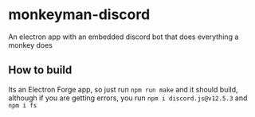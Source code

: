 # monkeyman-discord
An electron app with an embedded discord bot that does everything a monkey does

## How to build
Its an Electron Forge app, so just run `npm run make` and it should build, although if you are getting errors, you run `npm i discord.js@v12.5.3` and `npm i fs`
